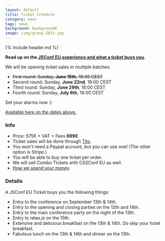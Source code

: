 ```yaml
---
layout: default
title: Ticket Schedule
category: news
tags: news
background: background0
image: /img/group-2013.jpg
---
```


{% include header.md %}

**Read up on the [JSConf EU experience and what a ticket buys you](/why/ "WHY JSConf EU").**

We will be opening ticket sales in multiple batches:

- <s>First round: Sunday, **June 15th**, 18:00 CEST</s>
- Second round: Sunday, **June 22nd**, 18:00 CEST
- Third round: Sunday, **June 29th**, 18:00 CEST
- Fourth round: Sunday, **July 6th**, 18:00 CEST

Set your alarms now :)

[Available here on the dates above.](https://tito.io/jsconfeu/jsconf-eu-2014)

### Info

- Price: 575€ + VAT + Fees **699€**.
- Ticket sales will be done through [Tito](https://tito.io/jsconfeu/jsconf-eu-2014).
- You won't need a Paypal account, but you can use one! (The other option is Stripe.)
- You will be able to buy one ticket per order.
- We will sell Combo Tickets with CSSConf EU as well.
- [How we spend your money](http://2013.jsconf.eu/news/2013/06/15/how-we-spend-your-money.html).

### Details

A JSConf EU Ticket buys you the following things:

- Entry to the conference on September 13th & 14th.
- Entry to the opening and closing parties on the 12th and 14th.
- Entry to the main conference party on the night of the 13th.
- Entry to relax.js on the 15th.
- Extensive and delicious breakfast on the 13th & 14th. Do skip your
hotel breakfast.
- Fabulous lunch on the 13th & 14th and dinner on the 13th.
